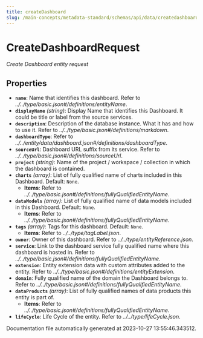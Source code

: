 ```yaml
---
title: createDashboard
slug: /main-concepts/metadata-standard/schemas/api/data/createdashboard
---
```


# CreateDashboardRequest

*Create Dashboard entity request*

## Properties

- **`name`**: Name that identifies this dashboard. Refer to *../../type/basic.json#/definitions/entityName*.
- **`displayName`** *(string)*: Display Name that identifies this Dashboard. It could be title or label from the source services.
- **`description`**: Description of the database instance. What it has and how to use it. Refer to *../../type/basic.json#/definitions/markdown*.
- **`dashboardType`**: Refer to *../../entity/data/dashboard.json#/definitions/dashboardType*.
- **`sourceUrl`**: Dashboard URL suffix from its service. Refer to *../../type/basic.json#/definitions/sourceUrl*.
- **`project`** *(string)*: Name of the project / workspace / collection in which the dashboard is contained.
- **`charts`** *(array)*: List of fully qualified name of charts included in this Dashboard. Default: `None`.
  - **Items**: Refer to *../../type/basic.json#/definitions/fullyQualifiedEntityName*.
- **`dataModels`** *(array)*: List of fully qualified name of data models included in this Dashboard. Default: `None`.
  - **Items**: Refer to *../../type/basic.json#/definitions/fullyQualifiedEntityName*.
- **`tags`** *(array)*: Tags for this dashboard. Default: `None`.
  - **Items**: Refer to *../../type/tagLabel.json*.
- **`owner`**: Owner of this dashboard. Refer to *../../type/entityReference.json*.
- **`service`**: Link to the dashboard service fully qualified name where this dashboard is hosted in. Refer to *../../type/basic.json#/definitions/fullyQualifiedEntityName*.
- **`extension`**: Entity extension data with custom attributes added to the entity. Refer to *../../type/basic.json#/definitions/entityExtension*.
- **`domain`**: Fully qualified name of the domain the Dashboard belongs to. Refer to *../../type/basic.json#/definitions/fullyQualifiedEntityName*.
- **`dataProducts`** *(array)*: List of fully qualified names of data products this entity is part of.
  - **Items**: Refer to *../../type/basic.json#/definitions/fullyQualifiedEntityName*.
- **`lifeCycle`**: Life Cycle of the entity. Refer to *../../type/lifeCycle.json*.


Documentation file automatically generated at 2023-10-27 13:55:46.343512.
